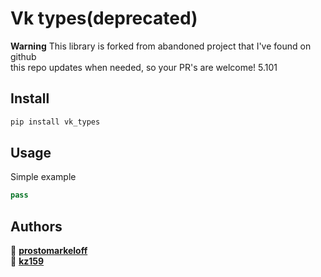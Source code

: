# Vk types(deprecated)

**Warning** This library is forked from abandoned project that I've found on github  
this repo updates when needed, so your PR's are welcome!
5.101

## Install

```sh
pip install vk_types
```

## Usage

Simple example
```python
pass

```

## Authors

👤 **[prostomarkeloff](https://github.com/prostomarkeloff)**  
👤 **[kz159](https://github.com/kz159)**
